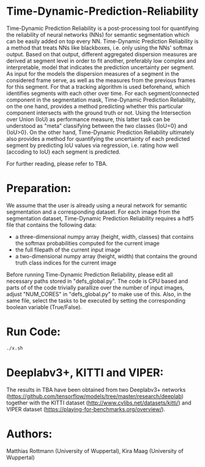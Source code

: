# Time-Dynamic-Prediction-Reliability

Time-Dynamic Prediction Reliability is a post-processing tool for quantifying the reliability of neural networks (NNs) for semantic segmentation which can be easily added on top every NN. Time-Dynamic Prediction Reliability is a method that treats NNs like blackboxes, i.e. only using the NNs' softmax output. Based on that output, different aggregated dispersion measures are derived at segment level in order to fit another, preferably low complex and interpretable, model that indicates the prediction uncertainty per segment. As input for the models the dispersion measures of a segment in the considered frame serve, as well as the measures from the previous frames for this segment. For that a tracking algorithm is used beforehand, which identifies segments with each other over time. For each segment/connected component in the segmentation mask, Time-Dynamic Prediction Reliability, on the one hand, provides a method predicting whether this particular component intersects with the ground truth or not. Using the Intersection over Union (IoU) as performance measure, this latter task can be understood as "meta" classifying between the two classes {IoU=0} and {IoU>0}. On the other hand, Time-Dynamic Prediction Reliability ultimately also provides a method for quantifying the uncertainty of each predicted segment by predicting IoU values via regression, i.e. rating how well (accoding to IoU) each segment is predicted.

For further reading, please refer to TBA.

# Preparation:
We assume that the user is already using a neural network for semantic segmentation and a corresponding dataset. For each image from the segmentation dataset, Time-Dynamic Prediction Reliability requires a hdf5 file that contains the following data:

- a three-dimensional numpy array (height, width, classes) that contains the softmax probabilities computed for the current image
- the full filepath of the current input image
- a two-dimensional numpy array (height, width) that contains the ground truth class indices for the current image

Before running Time-Dynamic Prediction Reliability, please edit all necessary paths stored in "defs_global.py". The code is CPU based and parts of of the code trivially parallize over the number of input images, adjust "NUM_CORES" in "defs_global.py" to make use of this. Also, in the same file, select the tasks to be executed by setting the corresponding boolean variable (True/False).

# Run Code:
```sh
./x.sh
```

# Deeplabv3+, KITTI and VIPER:
The results in TBA have been obtained from two Deeplabv3+ networks (https://github.com/tensorflow/models/tree/master/research/deeplab) together with the KITTI dataset (http://www.cvlibs.net/datasets/kitti/) and VIPER dataset (https://playing-for-benchmarks.org/overview/). 


# Authors:
Matthias Rottmann (University of Wuppertal), Kira Maag (University of Wuppertal)
